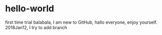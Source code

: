 # hello-world
first time trial
balabala, I am new to GitHub, hallo everyone, enjoy yourself.
2018Jan12, I try to add branch

